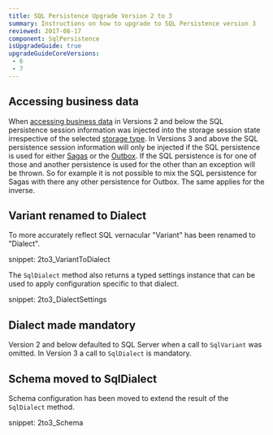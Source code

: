 ```yaml
---
title: SQL Persistence Upgrade Version 2 to 3
summary: Instructions on how to upgrade to SQL Persistence version 3
reviewed: 2017-08-17
component: SqlPersistence
isUpgradeGuide: true
upgradeGuideCoreVersions:
 - 6
 - 7
---
```



## Accessing business data

When [accessing business data](/persistence/sql/accessing-data.md) in Versions 2 and below the SQL persistence session information was injected into the storage session state irrespective of the selected [storage type](/persistence/#storage-types). In Versions 3 and above the SQL persistence session information will only be injected if the SQL persistence is used for either [Sagas](/nservicebus/sagas/) or the [Outbox](/nservicebus/outbox/). If the SQL persistence is for one of those and another persistence is used for the other than an exception will be thrown. So for example it is not possible to mix the SQL persistence for Sagas with there any other persistence for Outbox. The same applies for the inverse.



## Variant renamed to Dialect

To more accurately reflect SQL vernacular "Variant" has been renamed to "Dialect".

snippet: 2to3_VariantToDialect

The `SqlDialect` method also returns a typed settings instance that can be used to apply configuration specific to that dialect.

snippet: 2to3_DialectSettings


## Dialect made mandatory

Version 2 and below defaulted to SQL Server when a call to `SqlVariant` was omitted. In Version 3 a call to `SqlDialect` is mandatory.


## Schema moved to SqlDialect

Schema configuration has been moved to extend the result of the `SqlDialect` method.

snippet: 2to3_Schema
